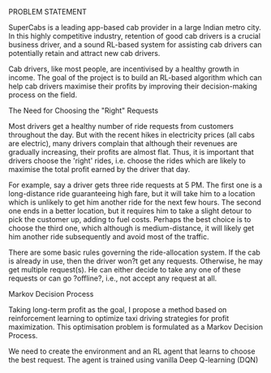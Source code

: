 PROBLEM STATEMENT

SuperCabs is a leading app-based cab provider in a large Indian metro city. In this highly competitive industry, retention of good cab drivers is a crucial business driver, and a sound RL-based system for assisting cab drivers can potentially retain and attract new cab drivers. 

Cab drivers, like most people, are incentivised by a healthy growth in income. The goal of the project is to build an RL-based algorithm which can help cab drivers maximise their profits by improving their decision-making process on the field.

 

The Need for Choosing the "Right" Requests

Most drivers get a healthy number of ride requests from customers throughout the day. But with the recent hikes in electricity prices (all cabs are electric), many drivers complain that although their revenues are gradually increasing, their profits are almost flat. Thus, it is important that drivers choose the 'right' rides, i.e. choose the rides which are likely to maximise the total profit earned by the driver that day. 

For example, say a driver gets three ride requests at 5 PM. The first one is a long-distance ride guaranteeing high fare, but it will take him to a location which is unlikely to get him another ride for the next few hours. The second one ends in a better location, but it requires him to take a slight detour to pick the customer up, adding to fuel costs. Perhaps the best choice is to choose the third one, which although is medium-distance, it will likely get him another ride subsequently and avoid most of the traffic. 

There are some basic rules governing the ride-allocation system. If the cab is already in use, then the driver won?t get any requests. Otherwise, he may get multiple request(s). He can either decide to take any one of these requests or can go ?offline?, i.e., not accept any request at all. 
 

Markov Decision Process

Taking long-term profit as the goal, I propose a method based on reinforcement learning to optimize taxi driving strategies for profit maximization. This optimisation problem is formulated as a Markov Decision Process.


We need to create the environment and an RL agent that learns to choose the best request. The agent is trained using vanilla Deep Q-learning (DQN)
